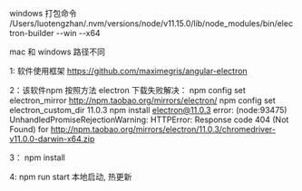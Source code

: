 windows 打包命令
 /Users/luotengzhan/.nvm/versions/node/v11.15.0/lib/node_modules/bin/electron-builder --win --x64
 
 mac 和 windows 路径不同
 
 
 
 1: 软件使用框架
 https://github.com/maximegris/angular-electron

 2：该软件npm 按照方法
 electron 下载失败解决：
 npm config set electron_mirror http://npm.taobao.org/mirrors/electron/
  npm config set electron_custom_dir 11.0.3
  npm install electron@11.0.3
  error:
  (node:93475) UnhandledPromiseRejectionWarning: HTTPError: Response code 404 (Not Found) for http://npm.taobao.org/mirrors/electron/11.0.3/chromedriver-v11.0.0-darwin-x64.zip

 3： npm install
 
 4: npm run start  本地启动, 热更新
